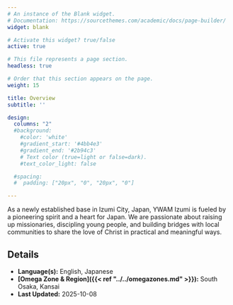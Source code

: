 ```yaml
---
# An instance of the Blank widget.
# Documentation: https://sourcethemes.com/academic/docs/page-builder/
widget: blank

# Activate this widget? true/false
active: true

# This file represents a page section.
headless: true

# Order that this section appears on the page.
weight: 15

title: Overview
subtitle: ''

design:
  columns: "2"
  #background:
    #color: 'white'
    #gradient_start: '#4bb4e3'
    #gradient_end: '#2b94c3'
    # Text color (true=light or false=dark).
    #text_color_light: false

  #spacing:
  #  padding: ["20px", "0", "20px", "0"]

---
```


As a newly established base in Izumi City, Japan, YWAM Izumi is fueled by a pioneering spirit and a heart for Japan. We are passionate about raising up missionaries, discipling young people, and building bridges with local communities to share the love of Christ in practical and meaningful ways.

## Details

* **Language(s):** English, Japanese
* **[Omega Zone & Region]({{< ref "../../omegazones.md" >}}):** South Osaka, Kansai
* **Last Updated:** 2025-10-08
